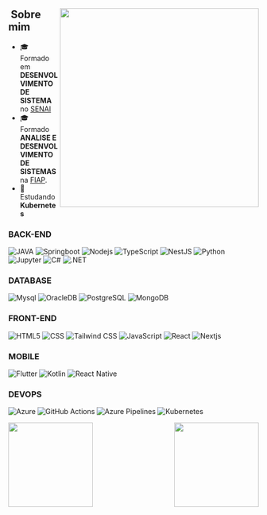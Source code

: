 <div>

<img align="right" height="400em" src="https://cdn141.picsart.com/351903186045211.png">
  
## &nbsp;Sobre mim

- 🎓 Formado em **DESENVOLVIMENTO DE SISTEMA** no [SENAI](https://www.sp.senai.br)
- 🎓 Formado **ANALISE E DESENVOLVIMENTO DE SISTEMAS** na [FIAP](https://www.fiap.com.br/).
- 🌱 Estudando **Kubernetes**

### BACK-END

![JAVA](https://img.shields.io/badge/-java-002B4D?style=for-the-badge&logo=openjdk)
![Springboot](https://img.shields.io/badge/-springboot-002B4D?style=for-the-badge&logo=springboot)
![Nodejs](https://img.shields.io/badge/-nodejs-002B4D?style=for-the-badge&logo=nodedotjs)
![TypeScript](https://img.shields.io/badge/-TypeScript-002B4D?style=for-the-badge&logo=typescript)
![NestJS](https://img.shields.io/badge/-nestjs-002B4D?style=for-the-badge&logo=nestjs&logoColor=E60050)
![Python](https://img.shields.io/badge/-python-002B4D?style=for-the-badge&logo=python)
![Jupyter](https://img.shields.io/badge/-jupyter-002B4D?style=for-the-badge&logo=jupyter)
![C#](https://img.shields.io/badge/C%23-002B4D?logo=c-sharp&style=for-the-badge)
![.NET](https://img.shields.io/badge/-DotNet-002B4D?style=for-the-badge&logo=.net)

### DATABASE

![Mysql](https://img.shields.io/badge/-mysql-002545?style=for-the-badge&logo=mysql)
![OracleDB](https://img.shields.io/badge/-oracleDB-002545?style=for-the-badge&logo=oracle&logoColor=white)
![PostgreSQL](https://img.shields.io/badge/-postgres-002545?style=for-the-badge&logo=postgresql)
![MongoDB](https://img.shields.io/badge/-mongoDB-002545?style=for-the-badge&logo=mongodb)

### FRONT-END

![HTML5](https://img.shields.io/badge/-HTML5-001F39?style=for-the-badge&logo=HTML5)
![CSS](https://img.shields.io/badge/-CSS-001F39?style=for-the-badge&logo=CSS3&logoColor=1572B6)
![Tailwind CSS](https://img.shields.io/badge/-Tailwind-001F39?style=for-the-badge&logo=TailwindCSS)
![JavaScript](https://img.shields.io/badge/-JavaScript-001F39?style=for-the-badge&logo=javascript)
![React](https://img.shields.io/badge/-React-001F39?style=for-the-badge&logo=React)
![Nextjs](https://img.shields.io/badge/-Next.js-001F39?style=for-the-badge&logo=Next.js)

### MOBILE

![Flutter](https://img.shields.io/badge/-flutter-021632?style=for-the-badge&logo=flutter&logoColor=007ACC)
![Kotlin](https://img.shields.io/badge/-kotlin-021632?style=for-the-badge&logo=kotlin)
![React Native](https://img.shields.io/badge/React_Native-021632?style=for-the-badge&logo=react&logoColor=61DAFB)

### DEVOPS

![Azure](https://img.shields.io/badge/-azure-021632?style=for-the-badge&logo=azure&logoColor=007ACC)
![GitHub Actions](https://img.shields.io/badge/github%20actions-021632?style=for-the-badge&logo=githubactions&logoColor=white)
![Azure Pipelines](https://img.shields.io/badge/-azure%20pipelines-021632?style=for-the-badge&logo=azurepipelines&logoColor=007ACC)
![Kubernetes](https://img.shields.io/badge/kubernetes-021632?style=for-the-badge&logo=kubernetes&logoColor=white)

</div>

<div>
<img align="left"  height="170em"  src="https://github-readme-stats.vercel.app/api?username=QueijoQualho&show_icons=true&theme=radical">
<img align="right" height="170em" src="https://github-readme-stats.vercel.app/api/top-langs/?username=QueijoQualho&layout=compact&theme=radical&hide=Jupyter%20Notebook,cmake">
</div>


